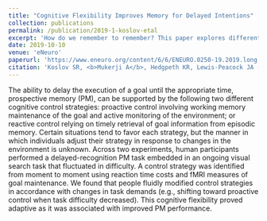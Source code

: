 ```yaml
---
title: "Cognitive Flexibility Improves Memory for Delayed Intentions"
collection: publications
permalink: /publication/2019-1-koslov-etal
excerpt: 'How do we remember to remember? This paper explores different strategies.'
date: 2019-10-10
venue: 'eNeuro'
paperurl: 'https://www.eneuro.org/content/6/6/ENEURO.0250-19.2019.long'
citation: 'Koslov SR, <b>Mukerji A</b>, Hedgpeth KR, Lewis-Peacock JA (2019). Cognitive Flexibility Improves Memory for Delayed Intentions. <i>eNeuro</i> 6(6). doi: https://doi.org/10.1523/ENEURO.0250-19.2019'
---
```

The ability to delay the execution of a goal until the appropriate time, prospective memory (PM), can be supported by the following two different cognitive control strategies: proactive control involving working memory maintenance of the goal and active monitoring of the environment; or reactive control relying on timely retrieval of goal information from episodic memory. Certain situations tend to favor each strategy, but the manner in which individuals adjust their strategy in response to changes in the environment is unknown. Across two experiments, human participants performed a delayed-recognition PM task embedded in an ongoing visual search task that fluctuated in difficulty. A control strategy was identified from moment to moment using reaction time costs and fMRI measures of goal maintenance. We found that people fluidly modified control strategies in accordance with changes in task demands (e.g., shifting toward proactive control when task difficulty decreased). This cognitive flexibility proved adaptive as it was associated with improved PM performance.

